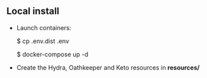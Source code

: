 
## Local install 

-  Launch containers:

    
    $ cp .env.dist .env
    
    
    $ docker-compose up -d
    
   

-  Create the Hydra, Oathkeeper and Keto resources in  **resources/**


         